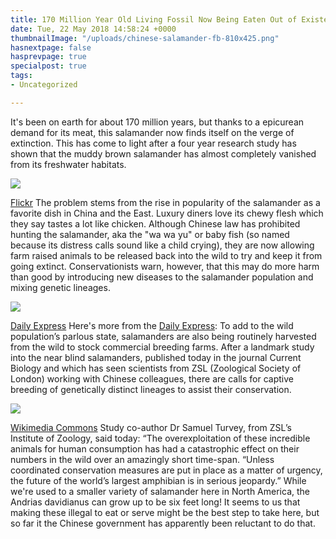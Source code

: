 ```yaml
---
title: 170 Million Year Old Living Fossil Now Being Eaten Out of Existence
date: Tue, 22 May 2018 14:58:24 +0000
thumbnailImage: "/uploads/chinese-salamander-fb-810x425.png"
hasnextpage: false
hasprevpage: true
specialpost: true
tags:
- Uncategorized

---
```

It's been on earth for about 170 million years, but thanks to a epicurean demand for its meat, this salamander now finds itself on the verge of extinction. This has come to light after a four year research study has shown that the muddy brown salamander has almost completely vanished from its freshwater habitats. 

![](http://newsattorneys.staging.wpengine.com/wp-content/uploads/2018/05/chinese-salamander-1024x768.jpg) 

[Flickr](https://www.flickr.com/photos/muzina_shanghai/8743228173) The problem stems from the rise in popularity of the salamander as a favorite dish in China and the East. Luxury diners love its chewy flesh which they say tastes a lot like chicken. Although Chinese law has prohibited hunting the salamander, aka the "wa wa yu" or baby fish (so named because its distress calls sound like a child crying), they are now allowing farm raised animals to be released back into the wild to try and keep it from going extinct. Conservationists warn, however, that this may do more harm than good by introducing new diseases to the salamander population and mixing genetic lineages. 

![](http://newsattorneys.staging.wpengine.com/wp-content/uploads/2018/05/salamander-chicken-express-uk.jpg)

 [Daily Express](https://www.express.co.uk/news/nature/963085/animal-extinction-salamander-chinese-delicacy-chicken) Here's more from the [Daily Express](https://www.express.co.uk/news/nature/963085/animal-extinction-salamander-chinese-delicacy-chicken): To add to the wild population’s parlous state, salamanders are also being routinely harvested from the wild to stock commercial breeding farms. After a landmark study into the near blind salamanders, published today in the journal Current Biology and which has seen scientists from ZSL (Zoological Society of London) working with Chinese colleagues, there are calls for captive breeding of genetically distinct lineages to assist their conservation. 

![](http://newsattorneys.staging.wpengine.com/wp-content/uploads/2018/05/chinese-salamander2-1024x768.jpg) 

[Wikimedia Commons](https://commons.wikimedia.org/wiki/File:Andrias_davidianus_01.JPG) Study co-author Dr Samuel Turvey, from ZSL’s Institute of Zoology, said today: “The overexploitation of these incredible animals for human consumption has had a catastrophic effect on their numbers in the wild over an amazingly short time-span. “Unless coordinated conservation measures are put in place as a matter of urgency, the future of the world’s largest amphibian is in serious jeopardy.” While we're used to a smaller variety of salamander here in North America, the Andrias davidianus can grow up to be six feet long! It seems to us that making these illegal to eat or serve might be the best step to take here, but so far it the Chinese government has apparently been reluctant to do that.